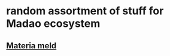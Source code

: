 # random assortment of stuff for Madao ecosystem



## [Materia meld](/ffxivminion/MadaoFiles/MateriaSocket/README.md)
